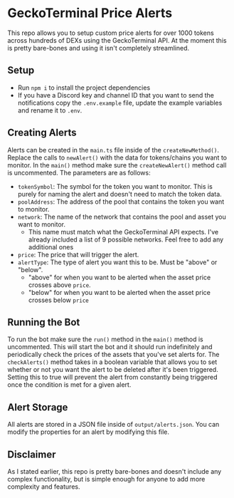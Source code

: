 # GeckoTerminal Price Alerts
This repo allows you to setup custom price alerts for over 1000 tokens across hundreds of DEXs using the GeckoTerminal API. At the moment this is pretty bare-bones and using it isn't completely streamlined.

## Setup
- Run `npm i` to install the project dependencies
- If you have a Discord key and channel ID that you want to send the notifications copy the `.env.example` file, update the example variables and rename it to `.env`.

## Creating Alerts 
Alerts can be created in the `main.ts` file inside of the `createNewMethod()`. Replace the calls to `newAlert()` with the data for tokens/chains you want to monitor. In the `main()` method make sure the `createNewAlert()` method call is uncommented. The parameters are as follows:
- `tokenSymbol`: The symbol for the token you want to monitor. This is purely for naming the alert and doesn't need to match the token data. 
- `poolAddress`: The address of the pool that contains the token you want to monitor.
- `network`: The name of the network that contains the pool and asset you want to monitor. 
	- This name must match what the GeckoTerminal API expects. I've already included a list of 9 possible networks. Feel free to add any additional ones
- `price`: The price that will trigger the alert.
- `alertType`: The type of alert you want this to be. Must be "above" or "below".
	- "above" for when you want to be alerted when the asset price crosses above `price`.
	- "below" for when you want to be alerted when the asset price crosses below `price`

## Running the Bot
To run the bot make sure the `run()` method in the `main()` method is uncommented. This will start the bot and it should run indefinitely and periodically check the prices of the assets that you've set alerts for. The `checkAlerts()` method takes in a boolean variable that allows you to set whether or not you want the alert to be deleted after it's been triggered. Setting this to true will prevent the alert from constantly being triggered once the condition is met for a given alert.

## Alert Storage
All alerts are stored in a JSON file inside of `output/alerts.json`. You can modify the properties for an alert by modifying this file.

## Disclaimer
As I stated earlier, this repo is pretty bare-bones and doesn't include any complex functionality, but is simple enough for anyone to add more complexity and features.